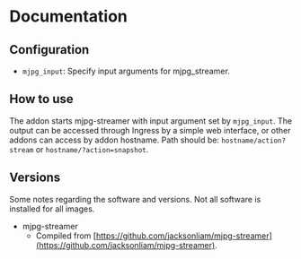# Documentation

## Configuration

- `mjpg_input`: Specify input arguments for mjpg_streamer.

## How to use

The addon starts mjpg-streamer with input argument set by `mjpg_input`. The output can be accessed through Ingress by a simple web interface, or other addons can access by addon hostname. Path should be: `hostname/action?stream` or `hostname/?action=snapshot`.

## Versions

Some notes regarding the software and versions.
Not all software is installed for all images.

- mjpg-streamer
  - Compiled from [https://github.com/jacksonliam/mjpg-streamer](https://github.com/jacksonliam/mjpg-streamer).
